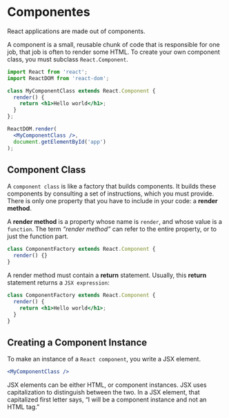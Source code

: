 # Componentes

React applications are made out of components.

A component is a small, reusable chunk of code that is responsible for one job, that job is often to render some HTML. To create your own component class, you must subclass `React.Component`.

```jsx
import React from 'react';
import ReactDOM from 'react-dom';

class MyComponentClass extends React.Component {
  render() {
    return <h1>Hello world</h1>;
  }
};

ReactDOM.render(
  <MyComponentClass />,
  document.getElementById('app')
);
```

## Component Class

A `component class` is like a factory that builds components. It builds these components by consulting a set of instructions, which you must provide. There is only one property that you have to include in your code: a **render method**.

A **render method** is a property whose name is `render`, and whose value is a `function`. The term *“render method”* can refer to the entire property, or to just the function part.

```jsx
class ComponentFactory extends React.Component {
  render() {}
}
```

A render method must contain a **return** statement. Usually, this **return** statement returns a `JSX expression`:

```jsx
class ComponentFactory extends React.Component {
  render() {
    return <h1>Hello world</h1>;
  }
}
```

## Creating a Component Instance

To make an instance of a `React component`, you write a JSX element.

```jsx
<MyComponentClass />
```

JSX elements can be either HTML, or component instances. JSX uses capitalization to distinguish between the two. In a JSX element, that capitalized first letter says, “I will be a component instance and not an HTML tag.”